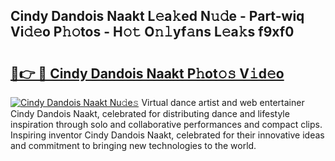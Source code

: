 ## Cindy Dandois Naakt L𝚎a𝚔ed N𝚞𝚍e - Part-wiq Vi𝚍𝚎o P𝚑𝚘tos - H𝚘𝚝 O𝚗𝚕yf𝚊ns L𝚎a𝚔s f9xf0

# <h2><a href="http://kfbb5v9.oniu.top/?m=Cindy+Dandois+Naakt">🔗👉 🔴 Cindy Dandois Naakt P𝚑ot𝚘𝚜 V𝚒d𝚎o</a></h2>

[![Cindy Dandois Naakt Nu𝚍e𝚜](https://i.imgur.com/0qMVB7G.gif)](http://kfbb5v9.oniu.top/?m=Cindy+Dandois+Naakt)
Virtual dance artist and web entertainer Cindy Dandois Naakt, celebrated for distributing dance and lifestyle inspiration through solo and collaborative performances and compact clips. Inspiring inventor Cindy Dandois Naakt, celebrated for their innovative ideas and commitment to bringing new technologies to the world.  
